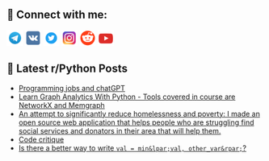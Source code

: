 ## 🔎 Connect with me:
[<img src="https://github.com/bullbesh/bullbesh/blob/main/images/Telegram.png" width="32" height="32" />](https://t.me/bullbesh)
[<img src="https://github.com/bullbesh/bullbesh/blob/main/images/VK.png" width="32" height="32" />](https://vk.com/bullbesh)
[<img src="https://github.com/bullbesh/bullbesh/blob/main/images/Twitter.png" width="32" height="32" />](https://twitter.com/bullbesh1)
[<img src="https://github.com/bullbesh/bullbesh/blob/main/images/Instagram.png" width="32" height="32" />](https://www.instagram.com/bullbesh)
[<img src="https://github.com/bullbesh/bullbesh/blob/main/images/Reddit.png" width="32" height="32" />](https://www.reddit.com/user/bullbesh)
[<img src="https://github.com/bullbesh/bullbesh/blob/main/images/YouTube.png" width="32" height="32" />](https://www.youtube.com/channel/UCtfjRs6uzgq5mfm8S06WTcg)

## 📕 Latest r/Python Posts
<!-- BLOG-POST-LIST:START -->
- [Programming jobs and chatGPT](https://www.reddit.com/r/Python/comments/zkqfn8/programming_jobs_and_chatgpt/)
- [Learn Graph Analytics With Python - Tools covered in course are NetworkX and Memgraph](https://www.reddit.com/r/Python/comments/zkpwmy/learn_graph_analytics_with_python_tools_covered/)
- [An attempt to significantly reduce homelessness and poverty: I made an open source web application that helps people who are struggling find social services and donators in their area that will help them.](https://www.reddit.com/r/Python/comments/zknjik/an_attempt_to_significantly_reduce_homelessness/)
- [Code critique](https://www.reddit.com/r/Python/comments/zknb7a/code_critique/)
- [Is there a better way to write `val = min&lpar;val, other_var&rpar;`?](https://www.reddit.com/r/Python/comments/zkmkjx/is_there_a_better_way_to_write_val_minval_other/)
<!-- BLOG-POST-LIST:END -->
